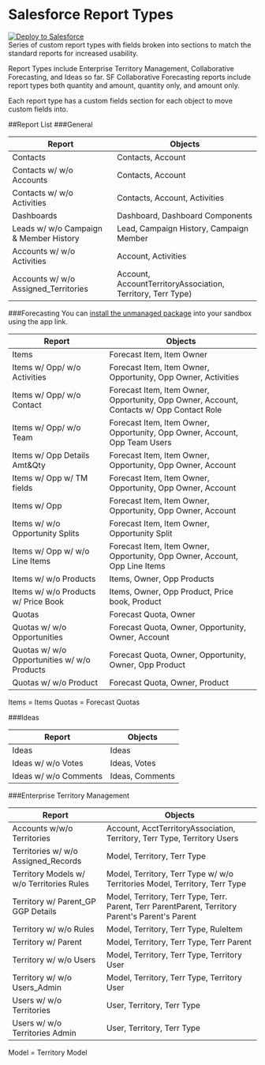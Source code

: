 # Salesforce Report Types
<a href="https://githubsfdeploy.herokuapp.com?owner=meighan&repo=SalesforceReportTypes">
  <img alt="Deploy to Salesforce"
       src="https://raw.githubusercontent.com/afawcett/githubsfdeploy/master/src/main/webapp/resources/img/deploy.png">
</a>
<br>
Series of custom report types with fields broken into sections to match the standard reports for increased usability.

Report Types include Enterprise Territory Management, Collaborative Forecasting, and Ideas so far.
SF Collaborative Forecasting reports include report types both quantity and amount, quantity only, and amount only.

Each report type has a custom fields section for each object to move custom fields into.

##Report List
###General

|**Report**|**Objects**|
|---------|----------|
|Contacts | Contacts, Account|
|Contacts w/ w/o Accounts | Contacts, Account|
|Contacts w/ w/o Activities | Contacts, Account, Activities |
|Dashboards | Dashboard, Dashboard Components |
|Leads w/ w/o Campaign & Member History | Lead, Campaign History, Campaign Member |
|Accounts w/ w/o Activities | Account, Activities |
|Accounts w/ w/o Assigned_Territories | Account, AccountTerritoryAssociation, Territory, Terr Type)

###Forecasting
You can [install the unmanaged package](https://test.salesforce.com/packaging/installPackage.apexp?p0=04t1a0000001vyN) into your sandbox using the app link.  

|**Report**|**Objects**|
|----------|------------|
|Items | Forecast Item, Item Owner |
|Items w/ Opp/ w/o Activities | Forecast Item, Item Owner, Opportunity, Opp Owner, Activities |
|Items w/ Opp/ w/o Contact |Forecast Item, Item Owner, Opportunity, Opp Owner, Account, Contacts w/ Opp Contact Role |
|Items w/ Opp/ w/o Team |Forecast Item, Item Owner, Opportunity, Opp Owner, Account, Opp Team Users |
|Items w/ Opp Details Amt&Qty |Forecast Item, Item Owner, Opportunity, Opp Owner, Account|
|Items w/ Opp w/ TM fields |Forecast Item, Item Owner, Opportunity, Opp Owner, Account|
|Items w/ Opp |Forecast Item, Item Owner, Opportunity, Opp Owner, Account|
|Items w/ w/o Opportunity Splits |Forecast Item, Item Owner, Opportunity Split |
|Items w/ Opp w/ w/o Line Items |Forecast Item, Item Owner, Opportunity, Opp Owner, Account, Opp Line Items |
|Items w/ w/o Products |Items, Owner, Opp Products |
|Items w/ w/o Products w/ Price Book|Items, Owner, Opp Product, Price book, Product |
|Quotas |Forecast Quota, Owner |
|Quotas w/ w/o Opportunities  |Forecast Quota, Owner, Opportunity, Owner, Account|
|Quotas w/ w/o Opportunities  w/ w/o Products |Forecast Quota, Owner, Opportunity, Owner, Opp Product |
|Quotas w/ w/o Product |Forecast Quota, Owner, Product |
Items = Items
Quotas = Forecast Quotas

###Ideas

|**Report**|**Objects**|
|----------|-----------|
|Ideas | Ideas |
|Ideas w/ w/o Votes | Ideas, Votes |
|Ideas w/ w/o Comments | Ideas, Comments |

###Enterprise Territory Management

|**Report**|**Objects**|
|----------|-----------|
|Accounts w/w/o Territories | Account, AcctTerritoryAssociation, Territory, Terr Type, Territory Users |
|Territories w/ w/o Assigned_Records  | Model, Territory, Terr Type |
|Territory Models w/ w/o Territories Rules | Model, Territory, Terr Type w/ w/o Territories Model, Territory, Terr Type |
|Territory w/ Parent_GP GGP Details | Model, Territory, Terr Type, Terr. Parent, Terr ParentParent, Territory Parent's Parent's Parent |
|Territory  w/ w/o Rules | Model, Territory, Terr Type, RuleItem|
|Territory w/ Parent | Model, Territory, Terr Type, Terr Parent |
|Territory w/ w/o Users | Model, Territory, Terr Type, Territory User |
|Territory w/ w/o Users_Admin | Model, Territory, Terr Type, Territory User |
|Users w/ w/o Territories | User, Territory, Terr Type |
|Users w/ w/o Territories Admin | User, Territory, Terr Type |
Model = Territory Model
